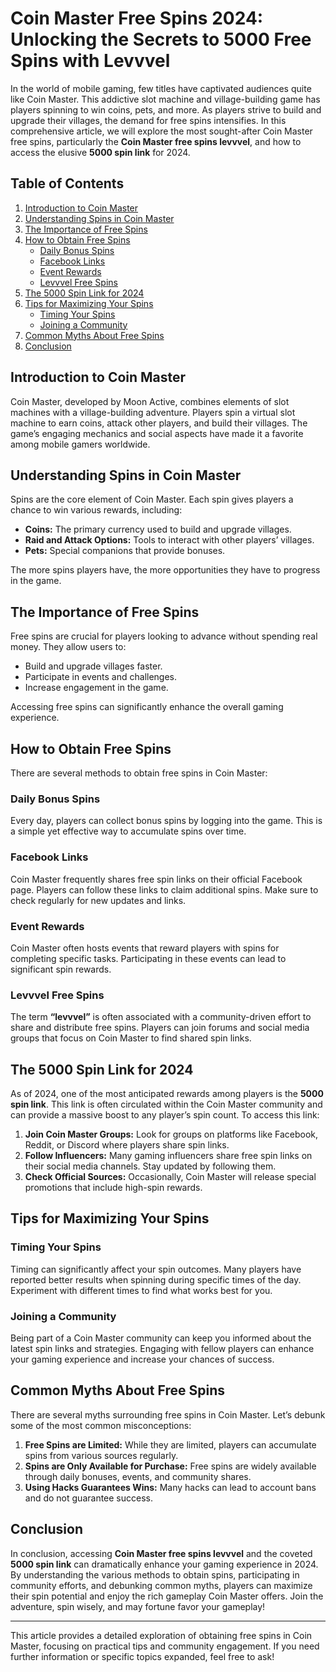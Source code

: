 # Coin Master Free Spins 2024: Unlocking the Secrets to 5000 Free Spins with Levvvel

In the world of mobile gaming, few titles have captivated audiences quite like Coin Master. This addictive slot machine and village-building game has players spinning to win coins, pets, and more. As players strive to build and upgrade their villages, the demand for free spins intensifies. In this comprehensive article, we will explore the most sought-after Coin Master free spins, particularly the **Coin Master free spins levvvel**, and how to access the elusive **5000 spin link** for 2024.

## Table of Contents

1. [Introduction to Coin Master](#introduction-to-coin-master)
2. [Understanding Spins in Coin Master](#understanding-spins-in-coin-master)
3. [The Importance of Free Spins](#the-importance-of-free-spins)
4. [How to Obtain Free Spins](#how-to-obtain-free-spins)
   - [Daily Bonus Spins](#daily-bonus-spins)
   - [Facebook Links](#facebook-links)
   - [Event Rewards](#event-rewards)
   - [Levvvel Free Spins](#levvvel-free-spins)
5. [The 5000 Spin Link for 2024](#the-5000-spin-link-for-2024)
6. [Tips for Maximizing Your Spins](#tips-for-maximizing-your-spins)
   - [Timing Your Spins](#timing-your-spins)
   - [Joining a Community](#joining-a-community)
7. [Common Myths About Free Spins](#common-myths-about-free-spins)
8. [Conclusion](#conclusion)

## Introduction to Coin Master

Coin Master, developed by Moon Active, combines elements of slot machines with a village-building adventure. Players spin a virtual slot machine to earn coins, attack other players, and build their villages. The game’s engaging mechanics and social aspects have made it a favorite among mobile gamers worldwide.

## Understanding Spins in Coin Master

Spins are the core element of Coin Master. Each spin gives players a chance to win various rewards, including:

- **Coins:** The primary currency used to build and upgrade villages.
- **Raid and Attack Options:** Tools to interact with other players’ villages.
- **Pets:** Special companions that provide bonuses.

The more spins players have, the more opportunities they have to progress in the game.

## The Importance of Free Spins

Free spins are crucial for players looking to advance without spending real money. They allow users to:

- Build and upgrade villages faster.
- Participate in events and challenges.
- Increase engagement in the game.

Accessing free spins can significantly enhance the overall gaming experience.

## How to Obtain Free Spins

There are several methods to obtain free spins in Coin Master:

### Daily Bonus Spins

Every day, players can collect bonus spins by logging into the game. This is a simple yet effective way to accumulate spins over time.

### Facebook Links

Coin Master frequently shares free spin links on their official Facebook page. Players can follow these links to claim additional spins. Make sure to check regularly for new updates and links.

### Event Rewards

Coin Master often hosts events that reward players with spins for completing specific tasks. Participating in these events can lead to significant spin rewards.

### Levvvel Free Spins

The term **“levvvel”** is often associated with a community-driven effort to share and distribute free spins. Players can join forums and social media groups that focus on Coin Master to find shared spin links.

## The 5000 Spin Link for 2024

As of 2024, one of the most anticipated rewards among players is the **5000 spin link**. This link is often circulated within the Coin Master community and can provide a massive boost to any player’s spin count. To access this link:

1. **Join Coin Master Groups:** Look for groups on platforms like Facebook, Reddit, or Discord where players share spin links.
2. **Follow Influencers:** Many gaming influencers share free spin links on their social media channels. Stay updated by following them.
3. **Check Official Sources:** Occasionally, Coin Master will release special promotions that include high-spin rewards.

## Tips for Maximizing Your Spins

### Timing Your Spins

Timing can significantly affect your spin outcomes. Many players have reported better results when spinning during specific times of the day. Experiment with different times to find what works best for you.

### Joining a Community

Being part of a Coin Master community can keep you informed about the latest spin links and strategies. Engaging with fellow players can enhance your gaming experience and increase your chances of success.

## Common Myths About Free Spins

There are several myths surrounding free spins in Coin Master. Let’s debunk some of the most common misconceptions:

1. **Free Spins are Limited:** While they are limited, players can accumulate spins from various sources regularly.
2. **Spins are Only Available for Purchase:** Free spins are widely available through daily bonuses, events, and community shares.
3. **Using Hacks Guarantees Wins:** Many hacks can lead to account bans and do not guarantee success.

## Conclusion

In conclusion, accessing **Coin Master free spins levvvel** and the coveted **5000 spin link** can dramatically enhance your gaming experience in 2024. By understanding the various methods to obtain spins, participating in community efforts, and debunking common myths, players can maximize their spin potential and enjoy the rich gameplay Coin Master offers. Join the adventure, spin wisely, and may fortune favor your gameplay! 

---

This article provides a detailed exploration of obtaining free spins in Coin Master, focusing on practical tips and community engagement. If you need further information or specific topics expanded, feel free to ask!
